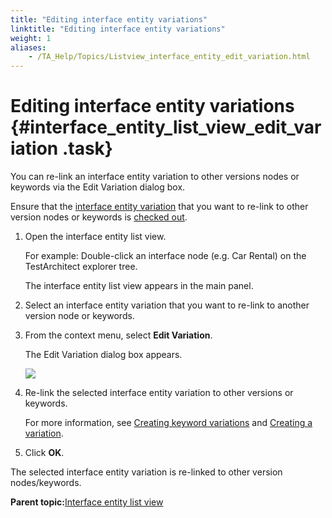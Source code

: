 ```yaml
--- 
title: "Editing interface entity variations"
linktitle: "Editing interface entity variations"
weight: 1
aliases: 
    - /TA_Help/Topics/Listview_interface_entity_edit_variation.html
---
```

# Editing interface entity variations {#interface_entity_list_view_edit_variation .task}

You can re-link an interface entity variation to other versions nodes or keywords via the Edit Variation dialog box.

Ensure that the [interface entity variation](Variations.html) that you want to re-link to other version nodes or keywords is [checked out](Project_items_checkout.html).

1.  Open the interface entity list view.

    For example: Double-click an interface node \(e.g. Car Rental\) on the TestArchitect explorer tree.

    The interface entity list view appears in the main panel.

2.  Select an interface entity variation that you want to re-link to another version node or keywords.

3.  From the context menu, select **Edit Variation**.

    The Edit Variation dialog box appears.

    ![](../Images/Edit_variation_dlg_interfaceEntity_listView.png)

4.  Re-link the selected interface entity variation to other versions or keywords.

    For more information, see [Creating keyword variations](Variations_create_keyword.html) and [Creating a variation](Variations_linking.html).

5.  Click **OK**.


The selected interface entity variation is re-linked to other version nodes/keywords.

**Parent topic:**[Interface entity list view](../../TA_Help/Topics/Listview_interface_entity.html)


